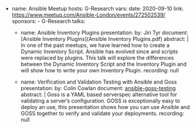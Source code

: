 - name: Ansible Meetup
  hosts: G-Research
  vars:
    date: 2020-09-10
    link: https://www.meetup.com/Ansible-London/events/272502539/
    sponsors:
      - G-Research
  talks:
    - name: Ansible Inventory Plugins
      presentation:
        by: Jiri Tyr
        document: [Ansible Inventory Plugins](Ansible Inventory Plugins.pdf)
        abstract: |
          In one of the past meetups, we have learned how to create a Dynamic
          Inventory Script. Ansible has evolved since and scripts were replaced
          by plugins. This talk will explore the differences between the
          Dynamic Inventory Script and the Inventory Plugin and will show how
          to write your own Inventory Plugin.
        recording: null

    - name: Verification and Validation Testing with Ansible and Goss 
      presentation:
        by: Colin Cowlan
        document: [ansible-goss-testing](ansible-goss-testing.pdf)
        abstract: |
          Goss is a YAML based serverspec alternative tool for validating a 
          server’s configuration. GOSS is exceptionally easy to deploy an use, 
          this presentation shows how you can use Ansible and GOSS together 
          to verify and validate your deployments.
        recording: null
